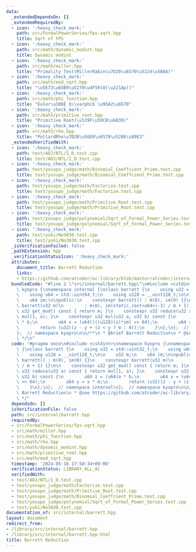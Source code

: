 ```yaml
---
data:
  _extendedDependsOn: []
  _extendedRequiredBy:
  - icon: ':heavy_check_mark:'
    path: src/FormalPowerSeries/fps-sqrt.hpp
    title: Sqrt of FPS
  - icon: ':heavy_check_mark:'
    path: src/math/dynamic_modint.hpp
    title: Dynamic modint
  - icon: ':heavy_check_mark:'
    path: src/math/miller.hpp
    title: "Primality Test(MillerRabin\u7D20\u6570\u5224\u5B9A)"
  - icon: ':heavy_check_mark:'
    path: src/math/mod_sqrt.hpp
    title: "\u5E73\u65B9\u5270\u4F59(O(\u221Ap))"
  - icon: ':heavy_check_mark:'
    path: src/math/phi_function.hpp
    title: "Euler\u306E $\\varphi$ \u95A2\u6570"
  - icon: ':heavy_check_mark:'
    path: src/math/primitive_root.hpp
    title: "Primitive Root(\u539F\u59CB\u6839)"
  - icon: ':heavy_check_mark:'
    path: src/math/rho.hpp
    title: "PollardRho\u7D20\u56E0\u6570\u5206\u89E3"
  _extendedVerifiedWith:
  - icon: ':heavy_check_mark:'
    path: test/AOJ/NTL/1_D.test.cpp
    title: test/AOJ/NTL/1_D.test.cpp
  - icon: ':heavy_check_mark:'
    path: test/yosupo_judge/math/Binomial_Coeffcient_Prime.test.cpp
    title: test/yosupo_judge/math/Binomial_Coeffcient_Prime.test.cpp
  - icon: ':heavy_check_mark:'
    path: test/yosupo_judge/math/Factorize.test.cpp
    title: test/yosupo_judge/math/Factorize.test.cpp
  - icon: ':heavy_check_mark:'
    path: test/yosupo_judge/math/Primitive_Root.test.cpp
    title: test/yosupo_judge/math/Primitive_Root.test.cpp
  - icon: ':heavy_check_mark:'
    path: test/yosupo_judge/polynomial/Sqrt_of_Formal_Power_Series.test.cpp
    title: test/yosupo_judge/polynomial/Sqrt_of_Formal_Power_Series.test.cpp
  - icon: ':heavy_check_mark:'
    path: test/yuki/No3030.test.cpp
    title: test/yuki/No3030.test.cpp
  _isVerificationFailed: false
  _pathExtension: hpp
  _verificationStatusIcon: ':heavy_check_mark:'
  attributes:
    document_title: Barrett Reduction
    links:
    - https://github.com/atcoder/ac-library/blob/master/atcoder/internal_math.hpp
  bundledCode: "#line 2 \"src/internal/barrett.hpp\"\n#include <cstdint>\nnamespace\
    \ kyopro {\nnamespace internal {\nclass barrett {\n    using u32 = std::uint32_t;\n\
    \    using u64 = std::uint64_t;\n    using u128 = __uint128_t;\n\n    u32 m;\n\
    \    u64 im;\n\npublic:\n    constexpr barrett() : m(0), im(0) {}\n    constexpr\
    \ barrett(u32 m)\n        : m(m), im(static_cast<u64>(-1) / m + 1) {}\n\n    constexpr\
    \ u32 get_mod() const { return m; }\n    constexpr u32 reduce(u32 a) const { return\
    \ mul(1, a); }\n    constexpr u32 mul(u32 a, u32 b) const {\n        u64 z = (u64)a\
    \ * b;\n        u64 x = (u64)(((u128)(z)*im) >> 64);\n        u64 y = x * m;\n\
    \        return (u32)(z - y + (z < y ? m : 0));\n    }\n};\n};  // namespace internal\n\
    };  // namespace kyopro\n\n/**\n * @brief Barrett Reduction\n * @see https://github.com/atcoder/ac-library/blob/master/atcoder/internal_math.hpp\n\
    \ */\n"
  code: "#pragma once\n#include <cstdint>\nnamespace kyopro {\nnamespace internal\
    \ {\nclass barrett {\n    using u32 = std::uint32_t;\n    using u64 = std::uint64_t;\n\
    \    using u128 = __uint128_t;\n\n    u32 m;\n    u64 im;\n\npublic:\n    constexpr\
    \ barrett() : m(0), im(0) {}\n    constexpr barrett(u32 m)\n        : m(m), im(static_cast<u64>(-1)\
    \ / m + 1) {}\n\n    constexpr u32 get_mod() const { return m; }\n    constexpr\
    \ u32 reduce(u32 a) const { return mul(1, a); }\n    constexpr u32 mul(u32 a,\
    \ u32 b) const {\n        u64 z = (u64)a * b;\n        u64 x = (u64)(((u128)(z)*im)\
    \ >> 64);\n        u64 y = x * m;\n        return (u32)(z - y + (z < y ? m : 0));\n\
    \    }\n};\n};  // namespace internal\n};  // namespace kyopro\n\n/**\n * @brief\
    \ Barrett Reduction\n * @see https://github.com/atcoder/ac-library/blob/master/atcoder/internal_math.hpp\n\
    \ */"
  dependsOn: []
  isVerificationFile: false
  path: src/internal/barrett.hpp
  requiredBy:
  - src/FormalPowerSeries/fps-sqrt.hpp
  - src/math/miller.hpp
  - src/math/phi_function.hpp
  - src/math/rho.hpp
  - src/math/dynamic_modint.hpp
  - src/math/primitive_root.hpp
  - src/math/mod_sqrt.hpp
  timestamp: '2024-05-16 17:50:34+09:00'
  verificationStatus: LIBRARY_ALL_AC
  verifiedWith:
  - test/AOJ/NTL/1_D.test.cpp
  - test/yosupo_judge/math/Factorize.test.cpp
  - test/yosupo_judge/math/Primitive_Root.test.cpp
  - test/yosupo_judge/math/Binomial_Coeffcient_Prime.test.cpp
  - test/yosupo_judge/polynomial/Sqrt_of_Formal_Power_Series.test.cpp
  - test/yuki/No3030.test.cpp
documentation_of: src/internal/barrett.hpp
layout: document
redirect_from:
- /library/src/internal/barrett.hpp
- /library/src/internal/barrett.hpp.html
title: Barrett Reduction
---
```

